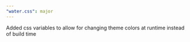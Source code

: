 ```yaml
---
"water.css": major
---
```


Added css variables to allow for changing theme colors at runtime instead of build time
